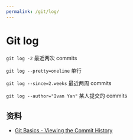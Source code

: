 ```yaml
---
permalink: /git/log/
---
```


# Git log

`git log -2`
最近两次 commits

`git log --pretty=oneline`
单行

`git log --since=2.weeks`
最近两周 commits

`git log --author="Ivan Yan"`
某人提交的 commits


## 资料

- [Git Basics - Viewing the Commit History](https://git-scm.com/book/en/v2/Git-Basics-Viewing-the-Commit-History)
